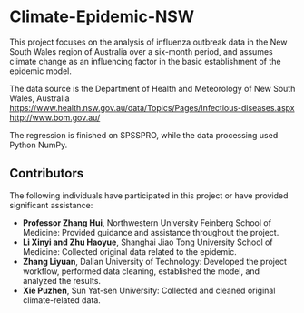 # Climate-Epidemic-NSW

This project focuses on the analysis of influenza outbreak data in the New South Wales region of Australia over a six-month period, and assumes climate change as an influencing factor in the basic establishment of the epidemic model.

The data source is the Department of Health and Meteorology of New South Wales, Australia
https://www.health.nsw.gov.au/data/Topics/Pages/Infectious-diseases.aspx
http://www.bom.gov.au/

The regression is finished on SPSSPRO, while the data processing used Python NumPy.

## Contributors

The following individuals have participated in this project or have provided significant assistance:

- **Professor Zhang Hui**, Northwestern University Feinberg School of Medicine: Provided guidance and assistance throughout the project.
- **Li Xinyi and Zhu Haoyue**, Shanghai Jiao Tong University School of Medicine: Collected original data related to the epidemic.
- **Zhang Liyuan**, Dalian University of Technology: Developed the project workflow, performed data cleaning, established the model, and analyzed the results.
- **Xie Puzhen**, Sun Yat-sen University: Collected and cleaned original climate-related data.
